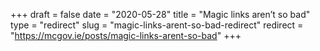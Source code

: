 +++ 
draft = false
date = "2020-05-28"
title = "Magic links aren’t so bad"
type = "redirect"
slug = "magic-links-arent-so-bad-redirect"
redirect = "https://mcgov.ie/posts/magic-links-arent-so-bad"
+++
